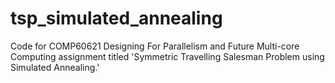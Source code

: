 # tsp_simulated_annealing
Code for COMP60621 Designing For Parallelism and Future Multi-core Computing assignment titled 'Symmetric Travelling Salesman Problem using Simulated Annealing.'
